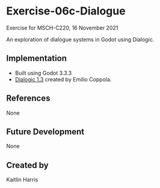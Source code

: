 # Exercise-06c-Dialogue

Exercise for MSCH-C220, 16 November 2021

An exploration of dialogue systems in Godot using Dialogic.

## Implementation
 - Built using Godot 3.3.3
 - [Dialogic 1.3](https://github.com/coppolaemilio/dialogic) created by Emilio Coppola.

## References
None

## Future Development
None

## Created by 
Kaitlin Harris
